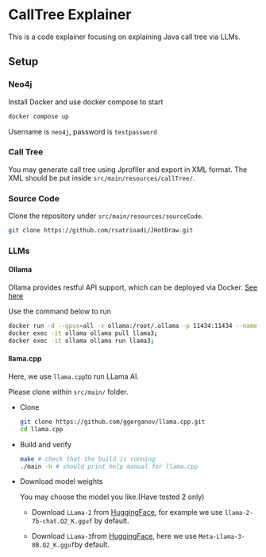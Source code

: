 # CallTree Explainer

This is a code explainer focusing on explaining Java call tree via LLMs.

## Setup

### Neo4j

Install Docker and use docker compose to start
  ```bash
  docker compose up
  ```

Username is `neo4j`, password is `testpassword`

### Call Tree

  You may generate call tree using Jprofiler and export in XML format. The XML should be put
  inside `src/main/resources/callTree/`.

### Source Code

  Clone the repository under `src/main/resources/sourceCode`.

  ```bash
  git clone https://github.com/rsatrioadi/JHotDraw.git
  ```

### LLMs

#### Ollama

Ollama provides restful API support, which can be deployed via Docker. [See here](https://ollama.com/blog/ollama-is-now-available-as-an-official-docker-image)

Use the command below to run
```bash
docker run -d --gpus=all -v ollama:/root/.ollama -p 11434:11434 --name ollama ollama/ollama;
docker exec -it ollama ollama pull llama3;
docker exec -it ollama ollama run llama3;
```

#### llama.cpp
  Here, we use `llama.cpp`to run LLama AI.

  Please clone within `src/main/` folder.

- Clone
  
  ```bash
  git clone https://github.com/ggerganov/llama.cpp.git
  cd llama.cpp
  ``` 
- Build and verify
  ```bash
  make # check that the build is running
  ./main -h # should print help manual for llama.cpp
  ```
- Download model weights

  You may choose the model you like.(Have tested 2 only)

  - Download `LLama-2` from [HuggingFace](https://huggingface.co/TheBloke?search_models=gguf&sort_models=downloads#models), for example we use `llama-2-7b-chat.Q2_K.gguf` by default.
  
  - Download `LLama-3`from [HuggingFace](https://huggingface.co/QuantFactory/Meta-Llama-3-8B-GGUF/tree/main), here we use `Meta-Llama-3-8B.Q2_K.gguf`by default.

 
  